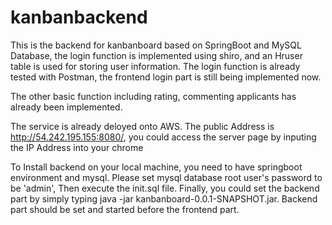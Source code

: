 # kanbanbackend

This is the backend for kanbanboard based on SpringBoot and MySQL Database, the login function is implemented using shiro, and an Hruser table is used
for storing user information. The login function is already tested with Postman, the frontend login part is still being
implemented now.

The other basic function including rating, commenting applicants has already been implemented.

The service is already deloyed onto AWS. The public Address is http://54.242.195.155:8080/, you could access the server page by inputing the IP Address into
your chrome

To Install backend on your local machine, you need to have springboot environment and mysql. Please set mysql database root user's password to be 'admin', Then execute the init.sql file. Finally, you could set the backend part by simply typing java -jar kanbanboard-0.0.1-SNAPSHOT.jar. Backend part should be set and started before the frontend part.
